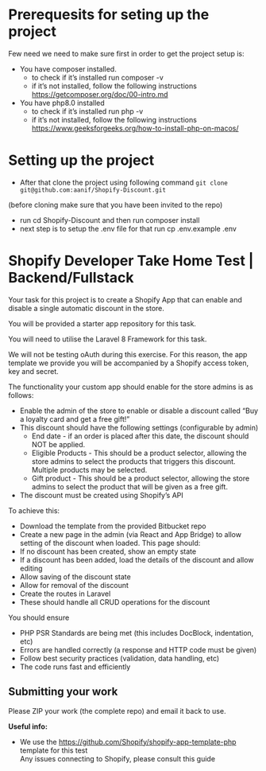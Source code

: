 # Prerequesits for seting up the project

Few need we need to make sure first in order to get the project setup is: 
* You have composer installed.
    * to check if it’s installed run composer -v
    * if it’s not installed, follow the following instructions https://getcomposer.org/doc/00-intro.md
* You have php8.0 installed 
    * to check if it’s installed run php -v 
    * if it’s not installed, follow the following instructions https://www.geeksforgeeks.org/how-to-install-php-on-macos/

# Setting up the project

* After that clone the project using following command
`git clone git@github.com:aanif/Shopify-Discount.git`

(before cloning make sure that you have been invited to the repo) 
* run cd Shopify-Discount and then run composer install
* next step is to setup the .env file for that run cp .env.example .env 

# Shopify Developer Take Home Test | Backend/Fullstack

Your task for this project is to create a Shopify App that can enable and disable a single automatic discount in the store.

You will be provided a starter app repository for this task.

You will need to utilise the Laravel 8 Framework for this task.

We will not be testing oAuth during this exercise. For this reason, the app template we provide you will be accompanied by a Shopify access token, key and secret.

The functionality your custom app should enable for the store admins is as follows:

* Enable the admin of the store to enable or disable a discount called “Buy a loyalty card and get a free gift!” 
* This discount should have the following settings (configurable by admin)
    * End date - if an order is placed after this date, the discount should NOT be applied.
    * Eligible Products - This should be a product selector, allowing the store admins to select the products that triggers this discount. Multiple products may be selected.
    * Gift product - This should be a product selector, allowing the store admins to select the product that will be given as a free gift.
* The discount must be created using Shopify’s API

To achieve this:

* Download the template from the provided Bitbucket repo
* Create a new page in the admin (via React and App Bridge) to allow setting of the discount when loaded. This page should:
* If no discount has been created, show an empty state
* If a discount has been added, load the details of the discount and allow editing
* Allow saving of the discount state
* Allow for removal of the discount
* Create the routes in Laravel
* These should handle all CRUD operations for the discount




You should ensure

* PHP PSR Standards are being met (this includes DocBlock, indentation, etc)
* Errors are handled correctly (a response and HTTP code must be given)
* Follow best security practices (validation, data handling, etc)
* The code runs fast and efficiently



## Submitting your work
Please ZIP your work (the complete repo) and email it back to use.


**Useful info:**

* We use the https://github.com/Shopify/shopify-app-template-php template for this test  
Any issues connecting to Shopify, please consult this guide

